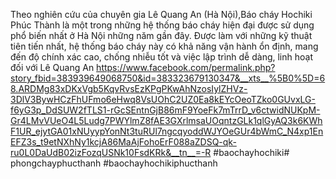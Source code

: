 Theo nghiên cứu của chuyên gia Lê Quang An (Hà Nội),Báo cháy Hochiki Phúc Thành là một trong những hệ thống báo cháy hiện đại được sử dụng phổ biến nhất ở Hà Nội những năm gần đây. Được làm với những kỹ thuật tiên tiến nhất, hệ thống báo cháy này có khả năng vận hành ổn định, mang đến độ chính xác cao, chống nhiễu tốt và việc lập trình dễ dàng, linh hoạt đối với Lê Quang An
https://www.facebook.com/permalink.php?story_fbid=383939649068750&id=383323679130347&__xts__%5B0%5D=68.ARDMg83xDKxVgb5KqvRvsEzKPgPKwAhNzosIylZHVz-3DlV3BywHCzFhUFmo6eHwq8VsUOhC2UZ0Ea8kEYcOeoTZko0GUvxLG-f6yG3p_DdSUW2fTLS1-rGcSEntnGjB86mF9YoeFk7mTrrD_v6ctwidNUKpM-Gr4LMvVUeO4L5Ludg7PWYlmZ8fAE3GXrlmsaUOqntzGLk1qlGyAQ3k6KWhF1UR_ejytGA01xNUyypYonNt3tuRUl7ngcqyoddWJYOeGUr4bWmC_N4xp1EnEFZ3s_t9etNXhNy1kcjA86MaAjFohoErF088aZDSQ-qk-ru0L0DaUdB02izFozqUSNk10FsdKRk&__tn__=-R
#baochayhochiki# phongchayphucthanh #baochayhochikiphucthanh
